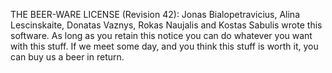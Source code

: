 THE BEER-WARE LICENSE (Revision 42):
Jonas Bialopetravicius, Alina Lescinskaite, Donatas Vaznys, Rokas Naujalis and Kostas Sabulis wrote this software. As long as you retain this notice you can do whatever you want with this stuff. If we meet some day, and you think this stuff is worth it, you can buy us a beer in return.
